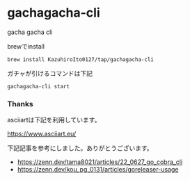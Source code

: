 # gachagacha-cli

gacha gacha cli

brewでinstall

```
brew install KazuhiroIto0127/tap/gachagacha-cli
```

ガチャが引けるコマンドは下記

```
gachagacha-cli start
```

### Thanks

asciiartは下記を利用しています。

https://www.asciiart.eu/

下記記事を参考にしました。ありがとうございます。

- https://zenn.dev/tama8021/articles/22_0627_go_cobra_cli
- https://zenn.dev/kou_pg_0131/articles/goreleaser-usage
